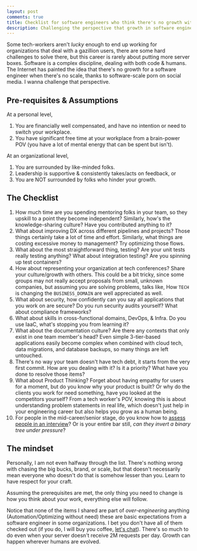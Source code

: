 ```yaml
---
layout: post
comments: true
title: Checklist for software engineers who think there's no growth without working at scale
description: Challenging the perspective that growth in software engineering is only possible in large-scale organizations.
---
```


Some tech-workers aren't _lucky_ enough to end up working for organizations that deal with a gazillion users, there are some hard challenges to solve there, but this career is rarely about putting more server boxes. Software is a complex discipline, dealing with both code & humans. The Internet has painted the idea that there's no growth for a software engineer when there's no scale, thanks to software-scale porn on social media. I wanna challenge that perspective.

## Pre-requisites & Assumptions

At a personal level,

1. You are financially well compensated, and have no intention or need to switch your workplace.
2. You have significant free time at your workplace from a brain-power POV (you have a lot of mental energy that can be spent but isn't).

At an organizational level,

1. You are surrounded by like-minded folks.
2. Leadership is supportive & consistently takes/acts on feedback, or
3. You are NOT surrounded by folks who hinder your growth.

## The Checklist

1. How much time are you spending mentoring folks in your team, so they upskill to a point they become independent? Similarly, how's the knowledge-sharing culture? Have you contributed anything to it?
2. What about improving DX across different pipelines and projects? Those things certainly take a lot of time and effort. Similarly, what things are costing excessive money to management? Try optimizing those flows.
3. What about the most straightforward thing, testing? Are your unit tests really testing anything? What about integration testing? Are you spinning up test containers?
4. How about representing your organization at tech conferences? Share your culture/growth with others. This could be a bit tricky, since some groups may not really accept proposals from small, unknown companies, but assuming you are solving problems, talks like, How `TECH` is changing the `BUSINESS_DOMAIN` are well appreciated as well.
5. What about security, how confidently can you say all applications that you work on are secure? Do you run security audits yourself? What about compliance frameworks?
6. What about skills in cross-functional domains, DevOps, & Infra. Do you use IaaC, what's stopping you from learning it?
7. What about the documentation culture? Are there any contexts that only exist in one team member's head? Even simple 3-tier-based applications easily become complex when combined with cloud tech, data migrations, and database backups, so many things are left untouched.
8. There's no way your team doesn't have tech debt, it starts from the very first commit. How are you dealing with it? Is it a priority? What have you done to resolve those items?
9. What about Product Thinking? Forget about having empathy for users for a moment, but do you know why your product is built? Or why do the clients you work for need something, have you looked at the competitors yourself? From a tech worker's POV, knowing this is about understanding problem statements in real life, which doesn't just help in your engineering career but also helps you grow as a human being.
10. For people in the mid-career/senior stage, do you know how to [assess people in an interview](https://til.bhupesh.me/people/tech-hiring-interesting-finds)? Or is your entire bar still, _can they invert a binary tree under pressure_?

## The mindset

Personally, I am not even halfway through the list. There's nothing wrong with chasing the big bucks, brand, or scale, but that doesn't necessarily mean everyone who doesn't do that is somehow lesser than you. Learn to have respect for your craft.

Assuming the prerequisites are met, the only thing you need to change is how you think about your work, everything else will follow.

Notice that none of the items I shared are part of _over-engineering_ anything (Automation/Optimizing without need) these are basic expectations from a software engineer in some organizations. I bet you don't have all of them checked out (if you do, I will buy you coffee, [let's chat](https://bhupesh.me/chat/)). There's so much to do even when your server doesn't receive 2M requests per day. Growth can happen wherever humans are evolved.
